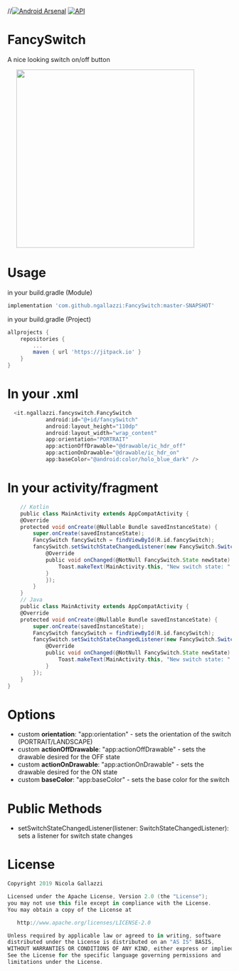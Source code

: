 //[![Android Arsenal]( https://img.shields.io/badge/Android%20Arsenal-FancySwitch-green.svg?style=flat )]( https://android-arsenal.com/details/1/7413 )
[![API](https://img.shields.io/badge/API-19%2B-brightgreen.svg?style=flat)](https://android-arsenal.com/api?level=19)
<br>
# FancySwitch

A nice looking switch on/off button

<div>
  <img src="https://raw.githubusercontent.com/ngallazzi/FancySwitch/master/demo.gif" width="400" hspace="20" />
  <br/>
</div>

# Usage

in your build.gradle (Module)
```groovy
implementation 'com.github.ngallazzi:FancySwitch:master-SNAPSHOT'
```

in your build.gradle (Project)
```groovy
allprojects {
	repositories {
		...
		maven { url 'https://jitpack.io' }
	}
}
```
# In your .xml
```groovy
  <it.ngallazzi.fancyswitch.FancySwitch
            android:id="@+id/fancySwitch"
            android:layout_height="110dp"
            android:layout_width="wrap_content"
            app:orientation="PORTRAIT"
            app:actionOffDrawable="@drawable/ic_hdr_off"
            app:actionOnDrawable="@drawable/ic_hdr_on"
            app:baseColor="@android:color/holo_blue_dark" />
```

# In your activity/fragment
```groovy
	// Kotlin
	public class MainActivity extends AppCompatActivity {
    @Override
    protected void onCreate(@Nullable Bundle savedInstanceState) {
        super.onCreate(savedInstanceState);
        FancySwitch fancySwitch = findViewById(R.id.fancySwitch);
        fancySwitch.setSwitchStateChangedListener(new FancySwitch.SwitchStateChangedListener() {
            @Override
            public void onChanged(@NotNull FancySwitch.State newState) {
                Toast.makeText(MainActivity.this, "New switch state: " + newState.name(), Toast.LENGTH_SHORT).show();
            }
			});
		}
	}
	// Java 
	public class MainActivity extends AppCompatActivity {
    @Override
    protected void onCreate(@Nullable Bundle savedInstanceState) {
        super.onCreate(savedInstanceState);
        FancySwitch fancySwitch = findViewById(R.id.fancySwitch);
        fancySwitch.setSwitchStateChangedListener(new FancySwitch.SwitchStateChangedListener() {
            @Override
            public void onChanged(@NotNull FancySwitch.State newState) {
                Toast.makeText(MainActivity.this, "New switch state: " + newState.name(), Toast.LENGTH_SHORT).show();
            }
        });
    }
}
```


# Options
 - custom **orientation**: "app:orientation" - sets the orientation of the switch (PORTRAIT/LANDSCAPE)
 - custom **actionOffDrawable**: "app:actionOffDrawable" - sets the drawable desired for the OFF state
 - custom **actionOnDrawable**: "app:actionOnDrawable" - sets the drawable desired for the ON state
 - custom **baseColor**: "app:baseColor" - sets the base color for the switch 
 
# Public Methods

- setSwitchStateChangedListener(listener: SwitchStateChangedListener): sets a listener for switch state changes
 
 # License
```groovy 
Copyright 2019 Nicola Gallazzi

Licensed under the Apache License, Version 2.0 (the "License");
you may not use this file except in compliance with the License.
You may obtain a copy of the License at

   http://www.apache.org/licenses/LICENSE-2.0

Unless required by applicable law or agreed to in writing, software
distributed under the License is distributed on an "AS IS" BASIS,
WITHOUT WARRANTIES OR CONDITIONS OF ANY KIND, either express or implied.
See the License for the specific language governing permissions and
limitations under the License.
